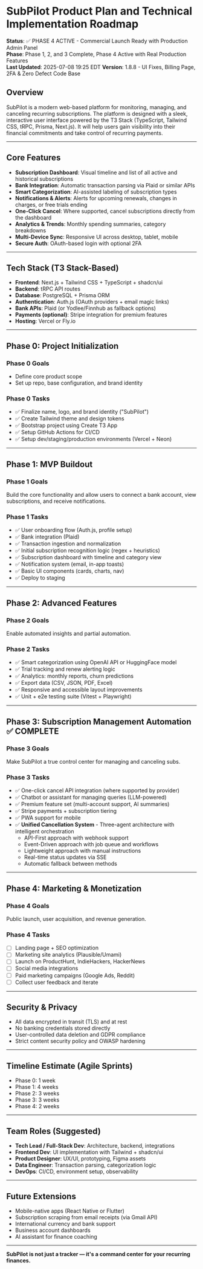 # SubPilot Product Plan and Technical Implementation Roadmap

**Status**: ✅ PHASE 4 ACTIVE - Commercial Launch Ready with Production Admin Panel  
**Phase**: Phase 1, 2, and 3 Complete, Phase 4 Active with Real Production Features  
**Last Updated**: 2025-07-08 19:25 EDT
**Version**: 1.8.8 - UI Fixes, Billing Page, 2FA & Zero Defect Code Base

## Overview

SubPilot is a modern web-based platform for monitoring, managing, and canceling recurring subscriptions. The platform is designed with a sleek, interactive user interface powered by the T3 Stack (TypeScript, Tailwind CSS, tRPC, Prisma, Next.js). It will help users gain visibility into their financial commitments and take control of recurring payments.

---

## Core Features

- **Subscription Dashboard**: Visual timeline and list of all active and historical subscriptions
- **Bank Integration**: Automatic transaction parsing via Plaid or similar APIs
- **Smart Categorization**: AI-assisted labeling of subscription types
- **Notifications & Alerts**: Alerts for upcoming renewals, changes in charges, or free trials ending
- **One-Click Cancel**: Where supported, cancel subscriptions directly from the dashboard
- **Analytics & Trends**: Monthly spending summaries, category breakdowns
- **Multi-Device Sync**: Responsive UI across desktop, tablet, mobile
- **Secure Auth**: OAuth-based login with optional 2FA

---

## Tech Stack (T3 Stack-Based)

- **Frontend**: Next.js + Tailwind CSS + TypeScript + shadcn/ui
- **Backend**: tRPC API routes
- **Database**: PostgreSQL + Prisma ORM
- **Authentication**: Auth.js (OAuth providers + email magic links)
- **Bank APIs**: Plaid (or Yodlee/Finnhub as fallback options)
- **Payments (optional)**: Stripe integration for premium features
- **Hosting**: Vercel or Fly.io

---

## Phase 0: Project Initialization

### Phase 0 Goals

- Define core product scope
- Set up repo, base configuration, and brand identity

### Phase 0 Tasks

- ✅ Finalize name, logo, and brand identity ("SubPilot")
- ✅ Create Tailwind theme and design tokens
- ✅ Bootstrap project using Create T3 App
- ✅ Setup GitHub Actions for CI/CD
- ✅ Setup dev/staging/production environments (Vercel + Neon)

---

## Phase 1: MVP Buildout

### Phase 1 Goals

Build the core functionality and allow users to connect a bank account, view subscriptions, and receive notifications.

### Phase 1 Tasks

- ✅ User onboarding flow (Auth.js, profile setup)
- ✅ Bank integration (Plaid)
- ✅ Transaction ingestion and normalization
- ✅ Initial subscription recognition logic (regex + heuristics)
- ✅ Subscription dashboard with timeline and category view
- ✅ Notification system (email, in-app toasts)
- ✅ Basic UI components (cards, charts, nav)
- ✅ Deploy to staging

---

## Phase 2: Advanced Features

### Phase 2 Goals

Enable automated insights and partial automation.

### Phase 2 Tasks

- ✅ Smart categorization using OpenAI API or HuggingFace model
- ✅ Trial tracking and renew alerting logic
- ✅ Analytics: monthly reports, churn predictions
- ✅ Export data (CSV, JSON, PDF, Excel)
- ✅ Responsive and accessible layout improvements
- ✅ Unit + e2e testing suite (Vitest + Playwright)

---

## Phase 3: Subscription Management Automation ✅ COMPLETE

### Phase 3 Goals

Make SubPilot a true control center for managing and canceling subs.

### Phase 3 Tasks

- ✅ One-click cancel API integration (where supported by provider)
- ✅ Chatbot or assistant for managing queries (LLM-powered)
- ✅ Premium feature set (multi-account support, AI summaries)
- ✅ Stripe payments + subscription tiering
- ✅ PWA support for mobile
- ✅ **Unified Cancellation System** - Three-agent architecture with intelligent orchestration
  - API-First approach with webhook support
  - Event-Driven approach with job queue and workflows
  - Lightweight approach with manual instructions
  - Real-time status updates via SSE
  - Automatic fallback between methods

---

## Phase 4: Marketing & Monetization

### Phase 4 Goals

Public launch, user acquisition, and revenue generation.

### Phase 4 Tasks

- [ ] Landing page + SEO optimization
- [ ] Marketing site analytics (Plausible/Umami)
- [ ] Launch on ProductHunt, IndieHackers, HackerNews
- [ ] Social media integrations
- [ ] Paid marketing campaigns (Google Ads, Reddit)
- [ ] Collect user feedback and iterate

---

## Security & Privacy

- All data encrypted in transit (TLS) and at rest
- No banking credentials stored directly
- User-controlled data deletion and GDPR compliance
- Strict content security policy and OWASP hardening

---

## Timeline Estimate (Agile Sprints)

- Phase 0: 1 week
- Phase 1: 4 weeks
- Phase 2: 3 weeks
- Phase 3: 3 weeks
- Phase 4: 2 weeks

---

## Team Roles (Suggested)

- **Tech Lead / Full-Stack Dev**: Architecture, backend, integrations
- **Frontend Dev**: UI implementation with Tailwind + shadcn/ui
- **Product Designer**: UX/UI, prototyping, Figma assets
- **Data Engineer**: Transaction parsing, categorization logic
- **DevOps**: CI/CD, environment setup, observability

---

## Future Extensions

- Mobile-native apps (React Native or Flutter)
- Subscription scraping from email receipts (via Gmail API)
- International currency and bank support
- Business account dashboards
- AI assistant for finance coaching

---

**SubPilot is not just a tracker — it's a command center for your recurring finances.**
